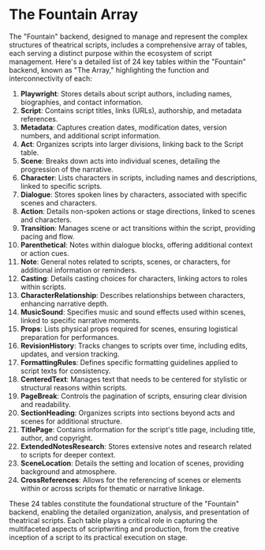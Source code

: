 # The Fountain Array

The "Fountain" backend, designed to manage and represent the complex structures of theatrical scripts, includes a comprehensive array of tables, each serving a distinct purpose within the ecosystem of script management. Here's a detailed list of 24 key tables within the "Fountain" backend, known as "The Array," highlighting the function and interconnectivity of each:

1. **Playwright**: Stores details about script authors, including names, biographies, and contact information.
2. **Script**: Contains script titles, links (URLs), authorship, and metadata references.
3. **Metadata**: Captures creation dates, modification dates, version numbers, and additional script information.
4. **Act**: Organizes scripts into larger divisions, linking back to the Script table.
5. **Scene**: Breaks down acts into individual scenes, detailing the progression of the narrative.
6. **Character**: Lists characters in scripts, including names and descriptions, linked to specific scripts.
7. **Dialogue**: Stores spoken lines by characters, associated with specific scenes and characters.
8. **Action**: Details non-spoken actions or stage directions, linked to scenes and characters.
9. **Transition**: Manages scene or act transitions within the script, providing pacing and flow.
10. **Parenthetical**: Notes within dialogue blocks, offering additional context or action cues.
11. **Note**: General notes related to scripts, scenes, or characters, for additional information or reminders.
12. **Casting**: Details casting choices for characters, linking actors to roles within scripts.
13. **CharacterRelationship**: Describes relationships between characters, enhancing narrative depth.
14. **MusicSound**: Specifies music and sound effects used within scenes, linked to specific narrative moments.
15. **Props**: Lists physical props required for scenes, ensuring logistical preparation for performances.
16. **RevisionHistory**: Tracks changes to scripts over time, including edits, updates, and version tracking.
17. **FormattingRules**: Defines specific formatting guidelines applied to script texts for consistency.
18. **CenteredText**: Manages text that needs to be centered for stylistic or structural reasons within scripts.
19. **PageBreak**: Controls the pagination of scripts, ensuring clear division and readability.
20. **SectionHeading**: Organizes scripts into sections beyond acts and scenes for additional structure.
21. **TitlePage**: Contains information for the script's title page, including title, author, and copyright.
22. **ExtendedNotesResearch**: Stores extensive notes and research related to scripts for deeper context.
23. **SceneLocation**: Details the setting and location of scenes, providing background and atmosphere.
24. **CrossReferences**: Allows for the referencing of scenes or elements within or across scripts for thematic or narrative linkage.

These 24 tables constitute the foundational structure of the "Fountain" backend, enabling the detailed organization, analysis, and presentation of theatrical scripts. Each table plays a critical role in capturing the multifaceted aspects of scriptwriting and production, from the creative inception of a script to its practical execution on stage.